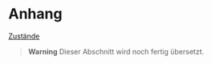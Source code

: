 # Anhang

[Zustände](./01_Zustaende/Zustaende.md)

> **Warning**
> Dieser Abschnitt wird noch fertig übersetzt.
